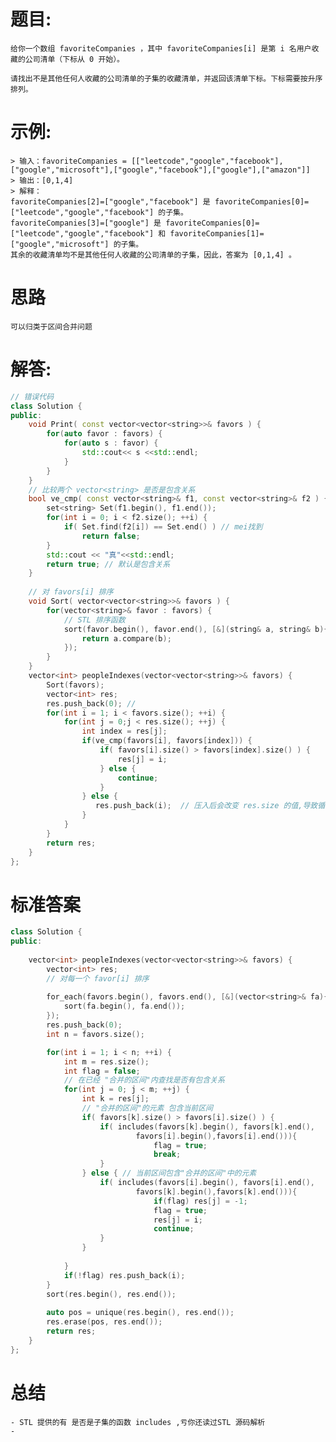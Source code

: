 # 题目:
    给你一个数组 favoriteCompanies ，其中 favoriteCompanies[i] 是第 i 名用户收藏的公司清单（下标从 0 开始）。

    请找出不是其他任何人收藏的公司清单的子集的收藏清单，并返回该清单下标。下标需要按升序排列。

# 示例:
    > 输入：favoriteCompanies = [["leetcode","google","facebook"],["google","microsoft"],["google","facebook"],["google"],["amazon"]]
    > 输出：[0,1,4]   
    > 解释：
    favoriteCompanies[2]=["google","facebook"] 是 favoriteCompanies[0]=["leetcode","google","facebook"] 的子集。
    favoriteCompanies[3]=["google"] 是 favoriteCompanies[0]=["leetcode","google","facebook"] 和 favoriteCompanies[1]=["google","microsoft"] 的子集。
    其余的收藏清单均不是其他任何人收藏的公司清单的子集，因此，答案为 [0,1,4] 。

# 思路
    可以归类于区间合并问题
# 解答:
```c++
// 错误代码
class Solution {
public:
    void Print( const vector<vector<string>>& favors ) {
        for(auto favor : favors) {
            for(auto s : favor) {
                std::cout<< s <<std::endl;
            }
        }
    }
    // 比较两个 vector<string> 是否是包含关系
    bool ve_cmp( const vector<string>& f1, const vector<string>& f2 ) {
        set<string> Set(f1.begin(), f1.end()); 
        for(int i = 0; i < f2.size(); ++i) {
            if( Set.find(f2[i]) == Set.end() ) // mei找到 
                return false;
        }
        std::cout << "真"<<std::endl;
        return true; // 默认是包含关系
    }
    
    // 对 favors[i] 排序
    void Sort( vector<vector<string>>& favors ) {
        for(vector<string>& favor : favors) {
            // STL 排序函数
            sort(favor.begin(), favor.end(), [&](string& a, string& b){
                return a.compare(b);
            });
        }  
    }
    vector<int> peopleIndexes(vector<vector<string>>& favors) {
        Sort(favors);
        vector<int> res;
        res.push_back(0); // 
        for(int i = 1; i < favors.size(); ++i) {
            for(int j = 0;j < res.size(); ++j) { 
                int index = res[j];
                if(ve_cmp(favors[i], favors[index])) {
                    if( favors[i].size() > favors[index].size() ) {
                        res[j] = i;
                    } else { 
                        continue;
                    }
                } else {
                   res.push_back(i);  // 压入后会改变 res.size 的值,导致循环条件错误
                }
            }
        }
        return res;
    }
};
```
# 标准答案
```c++
class Solution {
public:
   
    vector<int> peopleIndexes(vector<vector<string>>& favors) {
        vector<int> res;
        // 对每一个 favor[i] 排序
        
        for_each(favors.begin(), favors.end(), [&](vector<string>& fa){
            sort(fa.begin(), fa.end());
        });
        res.push_back(0);
        int n = favors.size();

        for(int i = 1; i < n; ++i) {
            int m = res.size();
            int flag = false;
            // 在已经 "合并的区间"内查找是否有包含关系
            for(int j = 0; j < m; ++j) { 
                int k = res[j];
                // "合并的区间"的元素 包含当前区间
                if( favors[k].size() > favors[i].size() ) {
                    if( includes(favors[k].begin(), favors[k].end(), 
                            favors[i].begin(),favors[i].end())){
                                flag = true;
                                break;
                    } 
                } else { // 当前区间包含"合并的区间"中的元素
                    if( includes(favors[i].begin(), favors[i].end(), 
                            favors[k].begin(),favors[k].end())){
                                if(flag) res[j] = -1;
                                flag = true;
                                res[j] = i;
                                continue;
                    }
                }
                
            }
            if(!flag) res.push_back(i);
        }
        sort(res.begin(), res.end());
        
        auto pos = unique(res.begin(), res.end());
        res.erase(pos, res.end());
        return res;
    }
};
```

# 总结
    - STL 提供的有 是否是子集的函数 includes ,亏你还读过STL 源码解析
    - 